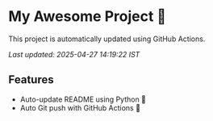 # My Awesome Project 🚀

This project is automatically updated using GitHub Actions.

_Last updated: 2025-04-27 14:19:22 IST_

## Features
- Auto-update README using Python 🐍
- Auto Git push with GitHub Actions 🤖
